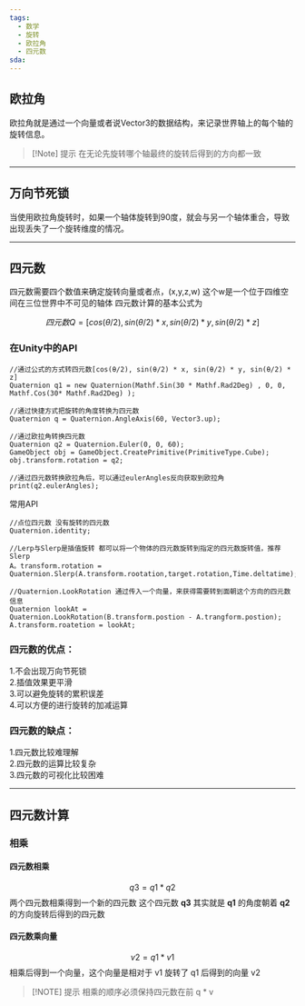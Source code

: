 ```yaml
---
tags:
  - 数学
  - 旋转
  - 欧拉角
  - 四元数
sda:
---
```




## 欧拉角
欧拉角就是通过一个向量或者说Vector3的数据结构，来记录世界轴上的每个轴的旋转信息。
> [!Note] 提示
> 在无论先旋转哪个轴最终的旋转后得到的方向都一致

***

## 万向节死锁
当使用欧拉角旋转时，如果一个轴体旋转到90度，就会与另一个轴体重合，导致出现丢失了一个旋转维度的情况。

***

## 四元数
四元数需要四个数值来确定旋转向量或者点，(x,y,z,w)
这个w是一个位于四维空间在三位世界中不可见的轴体
四元数计算的基本公式为

$$
四元数Q=[cos(θ/2), sin(θ/2) * x, sin(θ/2) * y, sin(θ/2) * z]
$$
### 在Unity中的API

```
//通过公式的方式转四元数[cos(θ/2), sin(θ/2) * x, sin(θ/2) * y, sin(θ/2) * z]  
Quaternion q1 = new Quaternion(Mathf.Sin(30 * Mathf.Rad2Deg) , 0, 0, Mathf.Cos(30* Mathf.Rad2Deg) );  

//通过快捷方式把旋转的角度转换为四元数  
Quaternion q = Quaternion.AngleAxis(60, Vector3.up);  

//通过欧拉角转换四元数  
Quaternion q2 = Quaternion.Euler(0, 0, 60);  
GameObject obj = GameObject.CreatePrimitive(PrimitiveType.Cube);  
obj.transform.rotation = q2;  

//通过四元数转换欧拉角后，可以通过eulerAngles反向获取到欧拉角  
print(q2.eulerAngles);
```

常用API
```
//点位四元数 没有旋转的四元数
Quaternion.identity;

//Lerp与Slerp是插值旋转 都可以将一个物体的四元数旋转到指定的四元数旋转值，推荐Slerp
A。transform.rotation = Quaternion.Slerp(A.transform.rootation,target.rotation,Time.deltatime);

//Quaternion.LookRotation 通过传入一个向量，来获得需要转到面朝这个方向的四元数信息
Quaternion lookAt = 
Quaternion.LookRotation(B.transform.postion - A.trangform.postion);
A.transform.roatetion = lookAt;
```

### 四元数的优点：  
1.不会出现万向节死锁  
2.插值效果更平滑  
3.可以避免旋转的累积误差  
4.可以方便的进行旋转的加减运算  
  
### 四元数的缺点：  
1.四元数比较难理解  
2.四元数的运算比较复杂  
3.四元数的可视化比较困难

***

## 四元数计算
### 相乘
#### 四元数相乘

$$
q3 = q1 * q2
$$
两个四元数相乘得到一个新的四元数
这个四元数 **q3** 其实就是 **q1** 的角度朝着 **q2** 的方向旋转后得到的四元数

#### 四元数乘向量
$$
v2 = q1 * v1
$$
相乘后得到一个向量，这个向量是相对于 v1 旋转了 q1 后得到的向量 v2  

> [!NOTE] 提示
>相乘的顺序必须保持四元数在前
>q * v


